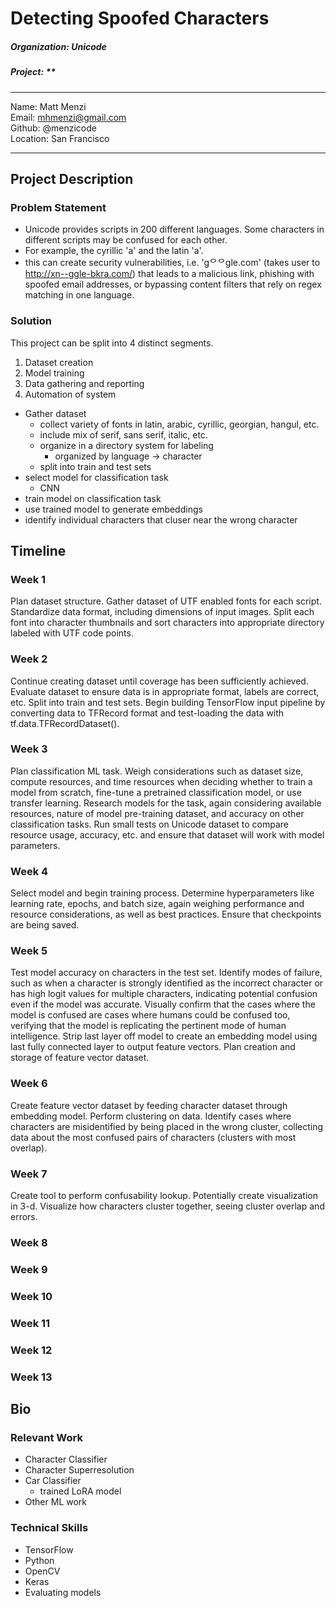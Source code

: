 # Detecting Spoofed Characters
##### Organization: *Unicode*
##### Project: **

---

Name: Matt Menzi  
Email: mhmenzi@gmail.com  
Github: @menzicode  
Location: San Francisco

---

## Project Description
### Problem Statement

- Unicode provides scripts in 200 different languages. Some characters in different scripts may be confused for each other.
- For example, the cyrillic 'а' and the latin 'a'. 
- this can create security vulnerabilities, i.e. 'gᄋᄋgle.com' (takes user to http://xn--ggle-bkra.com/) that leads to a malicious link, phishing with spoofed
email addresses, or bypassing content filters that rely on regex matching in one language. 

### Solution

This project can be split into 4 distinct segments. 

1. Dataset creation
2. Model training
3. Data gathering and reporting
4. Automation of system

- Gather dataset
    - collect variety of fonts in latin, arabic, cyrillic, georgian, hangul, etc.
    - include mix of serif, sans serif, italic, etc.
    - organize in a directory system for labeling
        - organized by language -> character
    - split into train and test sets
- select model for classification task
    - CNN
- train model on classification task
- use trained model to generate embeddings
- identify individual characters that cluser near the wrong character



## Timeline 
### Week 1
Plan dataset structure. Gather dataset of UTF enabled fonts for each script. Standardize data format, including dimensions of input images. 
Split each font into character thumbnails and sort characters into appropriate directory labeled with UTF code points.
### Week 2
Continue creating dataset until coverage has been sufficiently achieved. Evaluate dataset to ensure data is in appropriate format, labels are
correct, etc. Split into train and test sets.
Begin building TensorFlow input pipeline by converting data to TFRecord format and test-loading the data with tf.data.TFRecordDataset(). 
### Week 3
Plan classification ML task. Weigh considerations such as dataset size, compute resources, and time resources when deciding whether to train 
a model from scratch, fine-tune a pretrained classification model, or use transfer learning. Research models for the task, again considering available 
resources, nature of model pre-training dataset, and accuracy on other classification tasks. Run small tests on Unicode dataset to compare 
resource usage, accuracy, etc. and ensure that dataset will work with model parameters. 
### Week 4
Select model and begin training process. Determine hyperparameters like learning rate, epochs, and batch size, again weighing performance and resource
considerations, as well as best practices. Ensure that checkpoints are being saved.
### Week 5
Test model accuracy on characters in the test set. Identify modes of failure, such as when a character is strongly identified as the incorrect character
or has high logit values for multiple characters, indicating potential confusion even if the model was accurate. Visually confirm that the cases where
the model is confused are cases where humans could be confused too, verifying that the model is replicating the pertinent mode of human intelligence.
Strip last layer off model to create an embedding model using last fully connected layer to output feature vectors. Plan creation and storage of 
feature vector dataset. 
### Week 6
Create feature vector dataset by feeding character dataset through embedding model. Perform clustering on data. Identify cases where characters
are misidentified by being placed in the wrong cluster, collecting data about the most confused pairs of characters (clusters with most overlap).
### Week 7
Create tool to perform confusability lookup. 
Potentially create visualization in 3-d. Visualize how characters cluster together, seeing cluster overlap and errors.
### Week 8
### Week 9
### Week 10
### Week 11
### Week 12
### Week 13
## Bio

### Relevant Work
 - Character Classifier
 - Character Superresolution
 - Car Classifier
     - trained LoRA model
 - Other ML work

### Technical Skills
 - TensorFlow
 - Python
 - OpenCV
 - Keras
 - Evaluating models 



